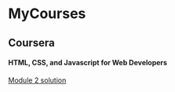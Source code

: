 # MyCourses

## Coursera

#### HTML, CSS, and Javascript for Web Developers

[Module 2 solution](https://jahidofficial.github.io/MyCourses/Coursera/html-css-javascript-for-web-developers/module2-solution/)
